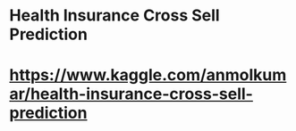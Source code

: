# Health Insurance Cross Sell Prediction

# https://www.kaggle.com/anmolkumar/health-insurance-cross-sell-prediction

